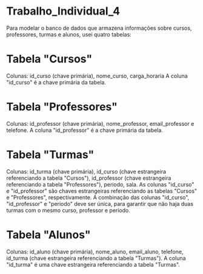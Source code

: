 # Trabalho_Individual_4

Para modelar o banco de dados que armazena informações sobre cursos, professores, turmas e alunos, usei quatro tabelas:

# Tabela "Cursos"
  Colunas: id_curso (chave primária), nome_curso, carga_horaria
  A coluna "id_curso" é a chave primária da tabela.

# Tabela "Professores"
  Colunas: id_professor (chave primária), nome_professor, email_professor e telefone.
  A coluna "id_professor" é a chave primária da tabela.

# Tabela "Turmas"
  Colunas: id_turma (chave primária), id_curso (chave estrangeira referenciando a tabela "Cursos"), id_professor (chave estrangeira          referenciando a tabela "Professores"), periodo, sala.
   As colunas "id_curso" e "id_professor" são chaves estrangeiras referenciando as tabelas "Cursos" e "Professores", respectivamente. 
A combinação das colunas "id_curso", "id_professor" e "periodo" deve ser única, para garantir que não haja duas turmas com o mesmo curso, professor e período.

# Tabela "Alunos"
  Colunas: id_aluno (chave primária), nome_aluno, email_aluno, telefone, id_turma (chave estrangeira referenciando a tabela "Turmas").
  A coluna "id_turma" é uma chave estrangeira referenciando a tabela "Turmas".
